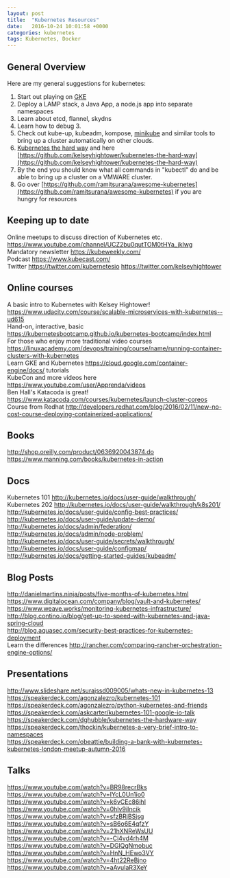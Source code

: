 ```yaml
---
layout: post
title:  "Kubernetes Resources"
date:   2016-10-24 10:01:58 +0000
categories: kubernetes
tags: Kubernetes, Docker
---
```


## General Overview
Here are my general suggestions for kubernetes:

1. Start out playing on [GKE](https://cloud.google.com/container-engine/)
2. Deploy a LAMP stack, a Java App, a node.js app into separate namespaces
3. Learn about etcd, flannel, skydns
4. Learn how to debug 3.
5. Check out kube-up, kubeadm, kompose, [minikube](https://github.com/kubernetes/minikube) and similar tools to bring up a cluster automatically on other clouds.
6. [Kubernetes the hard way](https://deis.com/blog/2016/kubernetes-the-hard-way/) and here [https://github.com/kelseyhightower/kubernetes-the-hard-way](https://github.com/kelseyhightower/kubernetes-the-hard-way)
7. By the end you should know what all commands in "kubectl" do and be able to bring up a cluster on a VMWARE cluster.
8. Go over [https://github.com/ramitsurana/awesome-kubernetes](https://github.com/ramitsurana/awesome-kubernetes) if you are hungry for resources

## Keeping up to date
Online meetups to discuss direction of Kubernetes etc. <https://www.youtube.com/channel/UCZ2bu0qutTOM0tHYa_jkIwg><br>
Mandatory newsletter <https://kubeweekly.com/><br>
Podcast <https://www.kubecast.com/><br>
Twitter <https://twitter.com/kubernetesio> <https://twitter.com/kelseyhightower>

## Online courses
A basic intro to Kubernetes with Kelsey Hightower! <https://www.udacity.com/course/scalable-microservices-with-kubernetes--ud615><br>
Hand-on, interactive, basic <https://kubernetesbootcamp.github.io/kubernetes-bootcamp/index.html><br>
For those who enjoy more traditional video courses <https://linuxacademy.com/devops/training/course/name/running-container-clusters-with-kubernetes><br>
Learn GKE and Kubernetes <https://cloud.google.com/container-engine/docs/> tutorials<br>
KubeCon and more videos here <https://www.youtube.com/user/Apprenda/videos><br>
Ben Hall's Katacoda is great! <https://www.katacoda.com/courses/kubernetes/launch-cluster-coreos><br>
Course from Redhat <http://developers.redhat.com/blog/2016/02/11/new-no-cost-course-deploying-containerized-applications/><br>

## Books
<http://shop.oreilly.com/product/0636920043874.do><br>
<https://www.manning.com/books/kubernetes-in-action><br>

## Docs
Kubernetes 101 <http://kubernetes.io/docs/user-guide/walkthrough/><br>
Kubernetes 202 <http://kubernetes.io/docs/user-guide/walkthrough/k8s201/><br>
<http://kubernetes.io/docs/user-guide/config-best-practices/><br>
<http://kubernetes.io/docs/user-guide/update-demo/><br>
<http://kubernetes.io/docs/admin/federation/><br>
<http://kubernetes.io/docs/admin/node-problem/><br>
<http://kubernetes.io/docs/user-guide/secrets/walkthrough/><br>
<http://kubernetes.io/docs/user-guide/configmap/><br>
<http://kubernetes.io/docs/getting-started-guides/kubeadm/><br>

## Blog Posts
<http://danielmartins.ninja/posts/five-months-of-kubernetes.html><br>
<https://www.digitalocean.com/company/blog/vault-and-kubernetes/><br>
<https://www.weave.works/monitoring-kubernetes-infrastructure/><br>
<http://blog.contino.io/blog/get-up-to-speed-with-kubernetes-and-java-spring-cloud><br>
<http://blog.aquasec.com/security-best-practices-for-kubernetes-deployment><br>
Learn the differences <http://rancher.com/comparing-rancher-orchestration-engine-options/><br>

## Presentations
<http://www.slideshare.net/surajssd009005/whats-new-in-kubernetes-13><br>
<https://speakerdeck.com/agonzalezro/kubernetes-101><br>
<https://speakerdeck.com/agonzalezro/python-kubernetes-and-friends><br>
<https://speakerdeck.com/askcarter/kubernetes-101-google-io-talk><br>
<https://speakerdeck.com/dghubble/kubernetes-the-hardware-way><br>
<https://speakerdeck.com/thockin/kubernetes-a-very-brief-intro-to-namespaces><br>
<https://speakerdeck.com/obeattie/building-a-bank-with-kubernetes-kubernetes-london-meetup-autumn-2016><br>

## Talks
<https://www.youtube.com/watch?v=BR98recrBks><br>
<https://www.youtube.com/watch?v=IYcL0Un1io0><br>
<https://www.youtube.com/watch?v=k6vCEc86ihI><br>
<https://www.youtube.com/watch?v=0hlv9iIncik><br>
<https://www.youtube.com/watch?v=sfzBRjBSjsg><br>
<https://www.youtube.com/watch?v=sB6o6E4qfzY><br>
<https://www.youtube.com/watch?v=21hXNReWsUU><br>
<https://www.youtube.com/watch?v=-Ci4vd4rh4M><br>
<https://www.youtube.com/watch?v=DGlQgNmobuc><br>
<https://www.youtube.com/watch?v=HnN_HEwo3VY><br>
<https://www.youtube.com/watch?v=4ht22ReBjno><br>
<https://www.youtube.com/watch?v=aAvuIaR3XeY><br>
